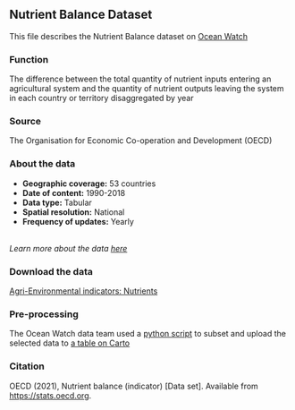 ## Nutrient Balance Dataset
This file describes the Nutrient Balance dataset on [Ocean Watch](https://www.oceanwatchdata.org)

### Function
The difference between the total quantity of nutrient inputs entering an agricultural system and the quantity of nutrient outputs leaving the system in each country or territory disaggregated by year

### Source
The Organisation for Economic Co-operation and Development (OECD)

### About the data
- **Geographic coverage:** 53 countries
- **Date of content:** 1990-2018
- **Data type:** Tabular
- **Spatial resolution:** National
- **Frequency of updates:** Yearly

<br/>*Learn more about the data [here](https://data.oecd.org/agrland/nutrient-balance.htm)*

### Download the data
[Agri-Environmental indicators: Nutrients](https://stats.oecd.org/viewhtml.aspx?datasetcode=AEI_NUTRIENTS&lang=en) 

### Pre-processing
The Ocean Watch data team used a [python script](foo_063_rw0_nutrient_balance_processing.py) to subset and upload the selected data to [a table on Carto](https://resourcewatch.carto.com/u/wri-rw/dataset/foo_063_rw0_nutrient_balance_edit)

### Citation
OECD (2021), Nutrient balance (indicator) \[Data set]. Available from https://stats.oecd.org.
